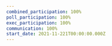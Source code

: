 ```yaml
---
combined_participation: 100%
poll_participation: 100%
exec_participation: 100%
communication: 100%
start_date: 2021-11-221T00:00:00.000Z
---
```

